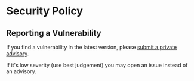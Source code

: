 # Security Policy

## Reporting a Vulnerability

If you find a vulnerability in the latest version, please [submit a private advisory](https://github.com/nak-ventures/serversentry/security/advisories/new).

If it's low severity (use best judgement) you may open an issue instead of an advisory.
